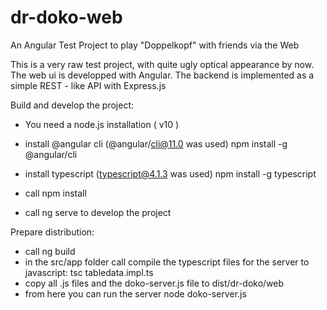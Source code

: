 # dr-doko-web
An Angular Test Project to play "Doppelkopf" with friends via the Web 

This is a very raw test project, with quite ugly optical appearance by now.
The web ui is developped with Angular. The backend is implemented as a simple REST - like API with Express.js

Build and develop the project:
- You need a node.js installation ( v10 )
- install @angular cli (@angular/cli@11.0 was used)
  npm install -g @angular/cli
- install typescript (typescript@4.1.3 was used)
  npm install -g typescript

- call npm install
- call ng serve to develop the project

Prepare distribution: 
- call ng build
- in the src/app folder call compile the typescript files for the server to javascript: 
  tsc tabledata.impl.ts
- copy all .js files and the doko-server.js file to dist/dr-doko/web
- from here you can run the server
  node doko-server.js
  
  
